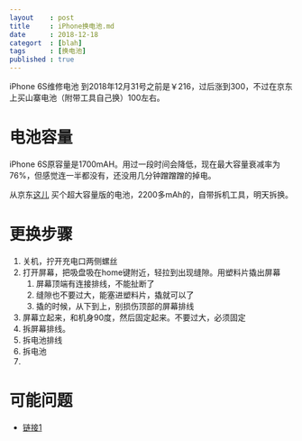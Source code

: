 ```yaml
---
layout    : post
title     : iPhone换电池.md
date      : 2018-12-18
categort  : [blah]
tags      : [换电池]
published : true
---
```


iPhone 6S维修电池 到2018年12月31号之前是￥216，过后涨到300，不过在京东上买山寨电池（附带工具自己换）100左右。
<!-- more -->

# 电池容量

iPhone 6S原容量是1700mAH。用过一段时间会降低，现在最大容量衰减率为76%，但感觉连一半都没有，还没用几分钟蹭蹭蹭的掉电。

从京东[这儿](https://item.jd.com/28217086205.html) 买个超大容量版的电池，2200多mAh的，自带拆机工具，明天拆换。

# 更换步骤

1. 关机，拧开充电口两侧螺丝
2. 打开屏幕，把吸盘吸在home键附近，轻拉到出现缝隙。用塑料片撬出屏幕
	1. 屏幕顶端有连接排线，不能扯断了
	2. 缝隙也不要过大，能塞进塑料片，撬就可以了
	3. 撬的时候，从下到上，别损伤顶部的屏幕排线
3. 屏幕立起来，和机身90度，然后固定起来。不要过大，必须固定
4. 拆屏幕排线。
5. 拆电池排线
6. 拆电池
7. 

# 可能问题

- [链接1](http://www.lulian.cn/news/224-cn.html)